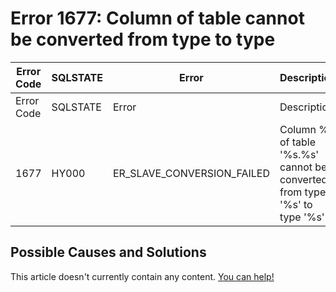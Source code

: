 
# Error 1677: Column of table cannot be converted from type to type


| Error Code | SQLSTATE | Error | Description |
| --- | --- | --- | --- |
| Error Code | SQLSTATE | Error | Description |
| 1677 | HY000 | ER_SLAVE_CONVERSION_FAILED | Column %d of table '%s.%s' cannot be converted from type '%s' to type '%s' |




## Possible Causes and Solutions


This article doesn't currently contain any content. [You can help!](/en/writing-and-editing-knowledge-base-articles/)

